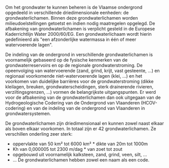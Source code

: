 Om het grondwater te kunnen beheren is de Vlaamse ondergrond opgedeeld in verschillende driedimensionale eenheden: de grondwaterlichamen. Binnen deze grondwaterlichamen worden milieudoelstellingen getoetst en indien nodig maatregelen opgelegd. De afbakening van grondwaterlichamen is verplicht gesteld in de Europese Kaderrichtlijn Water 2000/60/EG. Een grondwaterlichaam wordt hierin gedefinieerd als "een afzonderlijke watermassa in één of meer watervoerende lagen".  

De indeling van de ondergrond in verschillende grondwaterlichamen is voornamelijk gebaseerd op de fysische kenmerken van de grondwaterreservoirs en op de regionale grondwaterstroming. De opeenvolging van watervoerende (zand, grind, krijt, vast gesteente, …) en regionaal voorkomende niet-watervoerende lagen (klei, …) en het voorkomen van duidelijke barrières voor de grondwaterstroming (dikke kleilagen, breuken, grondwaterscheidingen, sterk drainerende rivieren, verziltingsgrenzen, …) vormen de belangrijkste uitgangspunten. Er werd voor de afbakening van de grondwaterlichamen dan ook uitgegaan van de Hydrogeologische Codering van de Ondergrond van Vlaanderen (HCOV-codering) en van de indeling van de ondergrond van Vlaanderen in grondwatersystemen.  

De grondwaterlichamen zijn driedimensionaal en kunnen zowel naast elkaar als boven elkaar voorkomen. In totaal zijn er 42 grondwaterlichamen. Ze verschillen onderling zeer sterk:  
- oppervlakte van 50 km² tot 6000 km² * dikte van 20m tot 1000m 
- Kh van 0,000005 tot 2300 m/dag * van zoet tot zout 
- opgebouwd uit voornamelijk kalksteen, zand, grind, veen, silt, ...
- ... De grondwaterlichamen hebben zowel een naam als een code.  
